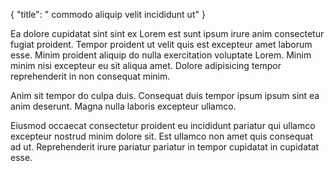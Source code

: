 {
  "title": " commodo aliquip velit incididunt ut"
}

Ea dolore cupidatat sint sint ex Lorem est sunt ipsum irure anim consectetur fugiat proident. Tempor proident ut velit quis est excepteur amet laborum esse. Minim proident aliquip do nulla exercitation voluptate Lorem. Minim minim nisi excepteur eu sit aliqua amet. Dolore adipisicing tempor reprehenderit in non consequat minim.

Anim sit tempor do culpa duis. Consequat duis tempor ipsum ipsum sint ea anim deserunt. Magna nulla laboris excepteur ullamco.

Eiusmod occaecat consectetur proident eu incididunt pariatur qui ullamco excepteur nostrud minim dolore sit. Est ullamco non amet quis consequat ad ut. Reprehenderit irure pariatur pariatur in tempor cupidatat in cupidatat esse.